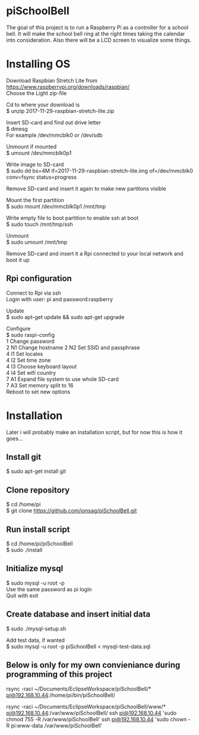 # piSchoolBell
The goal of this project is to run a Raspberry Pi as a controller for a school bell. It will make the school bell ring at the right times taking the calendar into consideration. Also there will be a LCD screen to visualize some things.

Installing OS
=============================
Download Raspbian Stretch Lite from https://www.raspberrypi.org/downloads/raspbian/  
Choose the Light zip-file  

Cd to where your download is  
$ unzip 2017-11-29-raspbian-stretch-lite.zip  

Insert SD-card and find out drive letter  
$ dmesg  
For example /dev/mmcblk0 or /dev/sdb  

Unmount if mounted  
$ umount /dev/mmcblk0p1  

Write image to SD-card  
$ sudo dd bs=4M if=2017-11-29-raspbian-stretch-lite.img of=/dev/mmcblk0 conv=fsync status=progress 

Remove SD-card and insert it again to make new partitons visible     

Mount the first partition  
$ sudo mount /dev/mmcblk0p1 /mnt/tmp  

Write empty file to boot partition to enable ssh at boot  
$ sudo touch /mnt/tmp/ssh  

Unmount  
$ sudo umount /mnt/tmp  

Remove SD-card and insert it a Rpi connected to your local network and boot it up 

Rpi configuration
-----------------------------
Connect to Rpi via ssh  
Login with user: pi and password:raspberry 

Update  
$ sudo apt-get update && sudo apt-get upgrade  

Configure  
$ sudo raspi-config   
1		Change password  
2 N1	Change hostname 
2 N2	Set SSID and passphrase   
4 I1	Set locales  
4 I2	Set time zone  
4 I3	Choose keyboard layout    
4 I4	Set wifi country  
7 A1	Expand file system to use whole SD-card  
7 A3	Set memory split to 16  
Reboot to set new options  

Installation
=============================
Later i will probably make an installation script, but for now this is how it goes...  

Install git
-----------------------------
$ sudo apt-get install git  

Clone repository
-----------------------------
$ cd /home/pi  
$ git clone https://github.com/jonsag/piSchoolBell.git  

Run install script
-----------------------------
$ cd /home/pi/piSchoolBell  
$ sudo ./install  

Initialize mysql
-----------------------------
$ sudo mysql -u root -p  
Use the same password as pi login  
Quit with exit  

Create database and insert initial data
-----------------------------
$ sudo ./mysql-setup.sh  

Add test data, if wanted  
$ sudo mysql -u root -p piSchoolBell < mysql-test-data.sql  


 

Below is only for my own convieniance during programming of this project
-----------------------------

rsync -raci ~/Documents/EclipseWorkspace/piSchoolBell/* pi@192.168.10.44:/home/pi/bin/piSchoolBell/

rsync -raci ~/Documents/EclipseWorkspace/piSchoolBell/www/* pi@192.168.10.44:/var/www/piSchoolBell/
ssh pi@192.168.10.44 'sudo chmod 755 -R /var/www/piSchoolBell'
ssh pi@192.168.10.44 'sudo chown -R pi:www-data /var/www/piSchoolBell'




